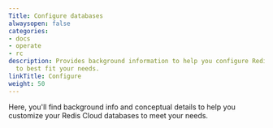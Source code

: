 ```yaml
---
Title: Configure databases
alwaysopen: false
categories:
- docs
- operate
- rc
description: Provides background information to help you configure Redis Cloud databases
  to best fit your needs.
linkTitle: Configure
weight: 50
---
```


Here, you'll find background info and conceptual details to help you customize your Redis Cloud databases to meet your needs.


